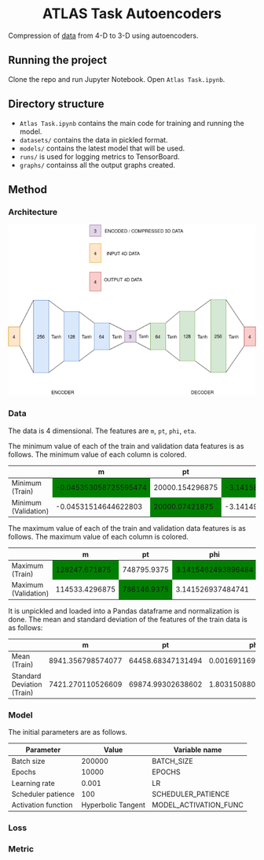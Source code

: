 <h1 align="center">ATLAS Task Autoencoders</h1>

Compression of [data](https://github.com/alti-tude/atlas_task/tree/master/datasets) from 4-D to 3-D using autoencoders. 

## Running the project

Clone the repo and run Jupyter Notebook. Open `Atlas Task.ipynb`.

## Directory structure

* `Atlas Task.ipynb` contains the main code for training and running the model.
* `datasets/` contains the data in pickled format.
* `models/` contains the latest model that will be used.
* `runs/` is used for logging metrics to TensorBoard.
* `graphs/` containss all the output graphs created.

## Method

### Architecture

![Architecture](assets/Architecture%20diagram.png)

### Data

The data is 4 dimensional. The features are `m`, `pt`, `phi`, `eta`.

The minimum value of each of the train and validation data features is as follows. The minimum value of each column is colored.

<table>
<thead>
<tr>
  <th></th>
  <th>m</th>
  <th>pt</th>
  <th>phi</th>
  <th>eta</th>
</tr>
</thead>
<tbody>
<tr>
  <td>Minimum (Train)</td>
  <td bgcolor="green">-0.045353058725595474</td>
  <td>20000.154296875</td>
  <td bgcolor="green">-3.141587257385254</td>
  <td>-4.745397567749023</td>
</tr>
<tr>
  <td>Minimum (Validation)</td>
  <td>-0.04531514644622803</td>
  <td bgcolor="green">20000.07421875</td>
  <td>-3.1414923667907715</td>
  <td bgcolor="green">-4.78280782699585</td>
</tr>
</tbody>
</table>


The maximum value of each of the train and validation data features is as follows. The maximum value of each column is colored.

<table>
<thead>
<tr>
  <th></th>
  <th>m</th>
  <th>pt</th>
  <th>phi</th>
  <th>eta</th>
</tr>
</thead>
<tbody>
<tr>
  <td>Maximum (Train)</td>
  <td bgcolor="green">128247.671875</td>
  <td>748795.9375</td>
  <td bgcolor="green">3.1415462493896484</td>
  <td bgcolor="green">4.747644424438477</td>
</tr>
<tr>
  <td>Maximum (Validation)</td>
  <td>114533.4296875</td>
  <td bgcolor="green">786146.9375</td>
  <td>3.141526937484741</td>
  <td>4.6587443351745605</td>
</tr>
</tbody>
</table>


It is unpickled and loaded into a Pandas dataframe and normalization is done. The mean and standard deviation of the features of the train data is as follows:

<table>
<thead>
<tr>
  <th></th>
  <th>m</th>
  <th>pt</th>
  <th>phi</th>
  <th>eta</th>
</tr>
</thead>
<tbody>
<tr>
  <td>Mean (Train)</td>
  <td>8941.356798574077</td>
  <td>64458.68347131494</td>
  <td>0.0016911698064246217</td>
  <td>0.043500007558950136</td>
</tr>
<tr>
  <td>Standard Deviation (Train)</td>
  <td>7421.270110526609</td>
  <td>69874.99302638602</td>
  <td>1.8031508801540208</td>
  <td>1.4484389818869485</td>
</tr>
</tbody>
</table>

### Model

The initial parameters are as follows.

<table>
<thead>
<tr>
	<th>Parameter</th>
	<th>Value</th>
	<th>Variable name</th>
</tr>
</thead>
<tbody>
<tr>
	<td>Batch size</td>
	<td>200000</td>
	<td>BATCH_SIZE</td>
</tr>
<tr>
	<td>Epochs</td>
	<td>10000</td>
	<td>EPOCHS</td>
</tr>
<tr>
	<td>Learning rate</td>
	<td>0.001</td>
	<td>LR</td>
</tr>
<tr>
	<td>Scheduler patience</td>
	<td>100</td>
	<td>SCHEDULER_PATIENCE</td>
</tr>
<tr>
	<td>Activation function</td>
	<td>Hyperbolic Tangent</td>
	<td>MODEL_ACTIVATION_FUNC</td>
</tr>
</tbody>
</table>



### Loss

### Metric



